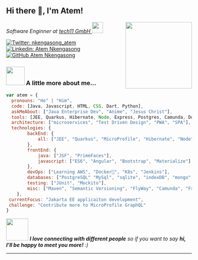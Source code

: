 <h2> Hi there 👋, I'm Atem!</h2>
<img align='right' src="https://camo.githubusercontent.com/62da68eb62b1e5f175f7d1f0191dd89a653d7908feb22d37d4a0ab07365d6791/68747470733a2f2f6d656469612e67697068792e636f6d2f6d656469612f4d3967624264396e6244724f5475314d71782f67697068792e676966" width="180">
<p><em>
Software Enginner at <a href="https://tech11.com/en/">tech11 GmbH </a><img src="https://media.giphy.com/media/WUlplcMpOCEmTGBtBW/giphy.gif" width="30">
</em>
</p>

[![Twitter: nkengasong_atem](https://img.shields.io/twitter/follow/nkengasong_atem?style=social)](https://twitter.com/nkengasong_atem)
[![Linkedin: Atem Nkengasong](https://img.shields.io/badge/-atem_nkengasong-blue?style=flat-square&logo=Linkedin&logoColor=white&link=https://www.linkedin.com/in/atemlefac-nkengasong/)](https://www.linkedin.com/in/atemlefac-nkengasong/)
[![GitHub Atem Nkengasong](https://img.shields.io/github/followers/nkengasongatem?label=follow&style=social)](https://github.com/nkengasongatem)

### <img src="https://media.giphy.com/media/VgCDAzcKvsR6OM0uWg/giphy.gif" width="50"> A little more about me...  

```javascript
var atem = {
  pronouns: "He" | "Him",
  code: [Java, Javascript, HTML, CSS, Dart, Python],
  askMeAbout: ["Java Enterprise Dev", "Anime", "Jesus Christ"],
  tools: [JEE, Quarkus, Hibernate, Node, Express, Postgres, Camunda, Docker 🐳, AWS],
  architecture: ["microservices", "Test Driven Design", "PWA", "SPA"],
  technologies: {
        backEnd: {
            all: ["JEE", "Quarkus", "MicroProfile", "Hibernate", "Node", "Express", "Dart"],
        },
        frontEnd: {
            java: ["JSF", "PrimeFaces"],
            javascript: ["ES6", "Angular", "Bootstrap", "Materialize"]
        },
        devOps: ["Learning AWS", "Docker🐳", "K8s", "Jenkins"],
        databases: ["PostgreSQL" "MySql", "sqlite", "indexDB", "mongo", "casssandra"],
        testing: ["JUnit", "Mockito"],
        misc: ["Maven", "Semantic Versioning", "FlyWay", "Camunda", "Free Marker"]
    },
 currentFocus: "Jakarta EE applicaiton development",
 challenge: "Contribute more to MicroProfile GraphQL"
}
```

<img src="https://media.giphy.com/media/LnQjpWaON8nhr21vNW/giphy.gif" width="60"> <em><b>I love connecting with different people</b> so if you want to say <b>hi, I'll be happy to meet you more!</b> :)</em>

---


<!--
**nkengasongatem/nkengasongatem** is a ✨ _special_ ✨ repository because its `README.md` (this file) appears on your GitHub profile.

Here are some ideas to get you started:

- 🔭 I’m currently working on ...
- 🌱 I’m currently learning ...
- 👯 I’m looking to collaborate on ...
- 🤔 I’m looking for help with ...
- 💬 Ask me about ...
- 📫 How to reach me: ...
- 😄 Pronouns: ...
- ⚡ Fun fact: ...
-->
